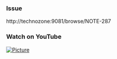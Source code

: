 ### Issue

http://technozone:9081/browse/NOTE-287

### Watch on YouTube

[![Picture](http://i.imgur.com/g4WlNJx.png)](https://www.youtube.com/watch?v=84sRVEsTSRw)

